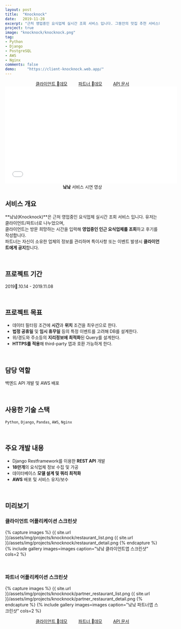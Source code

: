 ```yaml
---
layout: post
title:  "Knocknock"
date:   2019-11-28
excerpt: "근처 영업중인 요식업체 실시간 조회 서비스 입니다. 그동안의 맛집 추천 서비스와는 다르게 '낰낰'은 지금 당장 열려있는 음식점과 카페를 보여줍니다."
project: true
image: "knocknock/knocknock.png"
tag:
- Python
- Django
- PostgreSQL
- AWS
- Nginx
comments: false
demo:     "https://client-knocknock.web.app/"
---
```


<center>
    <a href="https://client-knocknock.web.app/" class="btn" target="_blank" style="margin-bottom:2rem;">클라이언트 데모</a>
    <a href="https://partner-knocknock.web.app/" class="btn" target="_blank" style="margin-bottom:2rem;margin-left:2rem;">파트너 데모</a>
    <a href="https://getick.xyz/" class="btn" target="_blank" style="margin-bottom:2rem;margin-left:2rem;">API 문서</a>
</center>


<iframe width="560" height="315" src="//www.youtube.com/embed/QkY_2X8F-Jc" frameborder="0"></iframe>

<center><b>낰낰</b> 서비스 시연 영상</center>
     
## 서비스 개요
**낰낰(Knocknock)**은 근처 영업중인 요식업체 실시간 조회 서비스 입니다. 유저는 클라이언트/파트너로 나누었으며,<br>
클라이언트는 방문 희망하는 시간을 입력해 **영업중인 인근 요식업체를 조회**하고 후기를 작성합니다.<br>
파트너는 자신이 소유한 업체의 정보를 관리하며 특이사항 또는 이벤트 발생시 **클라이언트에게 공지**합니다.

<br>

## 프로젝트 기간
2019.10.14 - 2019.11.08

<br>

## 프로젝트 목표
* 데이터 필터링 조건에 **시간**과 **위치** 조건을 최우선으로 한다.
* **법정 공휴일** 및 **임시 휴무일** 등의 특정 이벤트를 고려해 DB를 설계한다.
* 위/경도와 주소등의 **지리정보에 최적화**된 Query를 설계한다.
* **HTTPS를 적용**해 third-party 앱과 호환 가능하게 한다.

<br>

## 담당 역할
백엔드 API 개발 및 AWS 배포

<br>

## 사용한 기술 스택
`Python`, `Django`, `Pandas`, `AWS`, `Nginx`

<br>

## 주요 개발 내용
* Django Restframework를 이용한 **REST API** 개발
* **18만개**의 요식업체 정보 수집 및 가공
* 데이터베이스 **모델 설계 및 쿼리 최적화**
* **AWS** 배포 및 서비스 유지/보수

<br>

## 미리보기
### 클라이언트 어플리케이션 스크린샷
{% capture images %}
    {{ site.url }}/assets/img/projects/knocknock/restaurant_list.png
    {{ site.url }}/assets/img/projects/knocknock/restaurant_detail.png
{% endcapture %}
{% include gallery images=images caption="낰낰 클라이언트앱 스크린샷" cols=2 %}

<br>

### 파트너 어플리케이션 스크린샷
{% capture images %}
    {{ site.url }}/assets/img/projects/knocknock/partner_restaurant_list.png
    {{ site.url }}/assets/img/projects/knocknock/partner_restaurant_detail.png
{% endcapture %}
{% include gallery images=images caption="낰낰 파트너앱 스크린샷" cols=2 %}

<center>
    <a href="https://client-knocknock.web.app/" class="btn" style="margon-top:3rem;margin-bottom:2rem;">클라이언트 데모</a>
    <a href="https://partner-knocknock.web.app/" class="btn" style="margon-top:3rem;margin-bottom:2rem;margin-left:2rem;">파트너 데모</a>
    <a href="https://getick.xyz/" class="btn" style="margon-top:3rem;margin-bottom:2rem;margin-left:2rem;">API 문서</a>
</center>